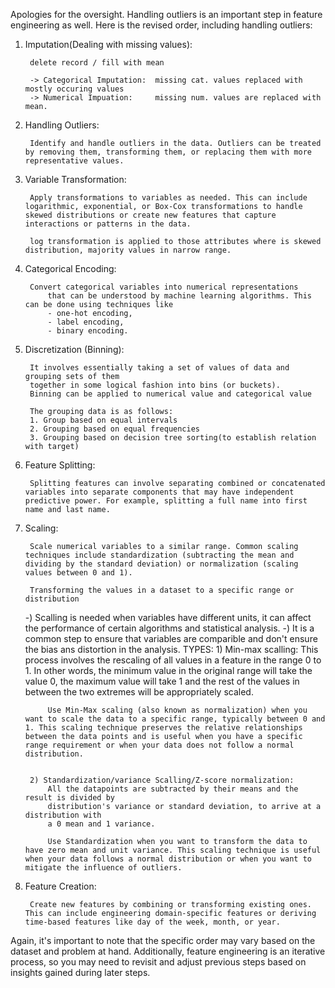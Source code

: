Apologies for the oversight. Handling outliers is an important step in feature engineering as well. Here is the revised order, including handling outliers:

1. Imputation(Dealing with missing values):

        delete record / fill with mean

        -> Categorical Imputation:  missing cat. values replaced with mostly occuring values
        -> Numerical Impuation:     missing num. values are replaced with mean.

2. Handling Outliers: 

        Identify and handle outliers in the data. Outliers can be treated by removing them, transforming them, or replacing them with more representative values.

3. Variable Transformation: 

        Apply transformations to variables as needed. This can include logarithmic, exponential, or Box-Cox transformations to handle skewed distributions or create new features that capture interactions or patterns in the data.

        log transformation is applied to those attributes where is skewed distribution, majority values in narrow range.


4. Categorical Encoding: 

        Convert categorical variables into numerical representations 
            that can be understood by machine learning algorithms. This can be done using techniques like 
            - one-hot encoding, 
            - label encoding, 
            - binary encoding.

5. Discretization (Binning): 

        It involves essentially taking a set of values of data and grouping sets of them 
        together in some logical fashion into bins (or buckets).
        Binning can be applied to numerical value and categorical value

        The grouping data is as follows:
        1. Group based on equal intervals
        2. Grouping based on equal frequencies
        3. Grouping based on decision tree sorting(to establish relation with target)


6. Feature Splitting: 

        Splitting features can involve separating combined or concatenated variables into separate components that may have independent predictive power. For example, splitting a full name into first name and last name.

7. Scaling: 

        Scale numerical variables to a similar range. Common scaling techniques include standardization (subtracting the mean and dividing by the standard deviation) or normalization (scaling values between 0 and 1).

        Transforming the values in a dataset to a specific range or distribution
     -) Scalling is needed when variables have different units, it can affect the performance
        of certain algorithms and statistical analysis.
     -) It is a common step to ensure that variables are comparible and don't ensure the bias
        ans distortion in the analysis.
    TYPES:
        1) Min-max scalling:
            This process involves the rescaling of all values in a feature in the range 0 to 1.
            In other words, the minimum value in the original range will take the value 0, 
            the maximum value will take 1 and the rest of the values in between the two 
            extremes will be appropriately scaled.

            Use Min-Max scaling (also known as normalization) when you want to scale the data to a specific range, typically between 0 and 1. This scaling technique preserves the relative relationships between the data points and is useful when you have a specific range requirement or when your data does not follow a normal distribution.


        2) Standardization/variance Scalling/Z-score normalization:
            All the datapoints are subtracted by their means and the result is divided by
            distribution's variance or standard deviation, to arrive at a distribution with
            a 0 mean and 1 variance.

            Use Standardization when you want to transform the data to have zero mean and unit variance. This scaling technique is useful when your data follows a normal distribution or when you want to mitigate the influence of outliers.

8. Feature Creation: 

        Create new features by combining or transforming existing ones. This can include engineering domain-specific features or deriving time-based features like day of the week, month, or year.

Again, it's important to note that the specific order may vary based on the dataset and problem at hand. Additionally, feature engineering is an iterative process, so you may need to revisit and adjust previous steps based on insights gained during later steps.